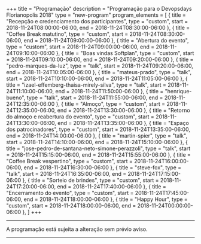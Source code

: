 +++
title = "Programação"
description = "Programação para o Devopsdays Florianopolis 2018"
type = "new-program"
program_elements = [
    { title = "Recepção e credenciamento dos participantes", type = "custom", start = 2018-11-24T08:00:00-06:00, end = 2018-11-24T08:30:00-06:00 },
    { title = "Coffee Break matutino", type = "custom", start = 2018-11-24T08:30:00-06:00, end = 2018-11-24T09:00:00-06:00 },
    { title = "Abertura do evento", type = "custom", start = 2018-11-24T09:00:00-06:00, end = 2018-11-24T09:10:00-06:00 },
    { title = "Boas vindas Softplan", type = "custom", start = 2018-11-24T09:10:00-06:00, end = 2018-11-24T09:20:00-06:00 },
    { title = "pedro-marques-da-luz", type = "talk", start = 2018-11-24T09:20:00-06:00, end = 2018-11-24T10:05:00-06:00 },
    { title = "mateus-prado", type = "talk", start = 2018-11-24T10:10:00-06:00, end = 2018-11-24T11:05:00-06:00 },
    { title = "izael-effemberg-thaisa-mirely-silva", type = "talk", start = 2018-11-24T11:10:00-06:00, end = 2018-11-24T11:50:00-06:00 },
    { title = "henrique-bueno", type = "talk", start = 2018-11-24T11:55:00-06:00, end = 2018-11-24T12:35:00-06:00 },
    { title = "Almoço", type = "custom", start = 2018-11-24T12:35:00-06:00, end = 2018-11-24T13:30:00-06:00 },
    { title = "Retorno do almoço e reabertura do evento", type = "custom", start = 2018-11-24T13:30:00-06:00, end = 2018-11-24T13:35:00-06:00 },
    { title = "Espaço dos patrocinadores", type = "custom", start = 2018-11-24T13:35:00-06:00, end = 2018-11-24T14:00:00-06:00 },
    { title = "martin-spier", type = "talk", start = 2018-11-24T14:10:00-06:00, end = 2018-11-24T15:10:00-06:00 },
    { title = "jose-pedro-de-santana-neto-simone-perazzoli", type = "talk", start = 2018-11-24T15:15:00-06:00, end = 2018-11-24T15:55:00-06:00 },
    { title = "Coffee Break vespertino", type = "custom", start = 2018-11-24T16:00:00-06:00, end = 2018-11-24T16:30:00-06:00 },
    { title = "steve-fox", type = "talk", start = 2018-11-24T16:35:00-06:00, end = 2018-11-24T17:15:00-06:00 },
    { title = "Sorteio de brindes", type = "custom", start = 2018-11-24T17:20:00-06:00, end = 2018-11-24T17:40:00-06:00 },
    { title = "Encerramento do evento", type = "custom", start = 2018-11-24T17:45:00-06:00, end = 2018-11-24T18:00:00-06:00 },
    { title = "Happy Hour", type = "custom", start = 2018-11-24T18:00:00-06:00, end = 2018-11-24T00:00:00-06:00 },
]
+++
<div class = "row">
  <div class = "col">
    <hr />
    A programação está sujeita a alteração sem prévio aviso.
    <hr />
  </div>
</div>
